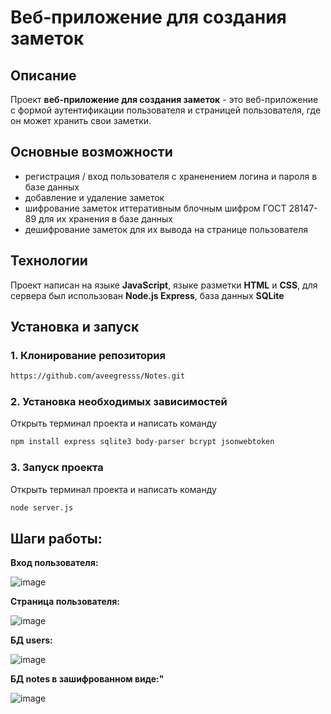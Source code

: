# Веб-приложение для создания заметок

## Описание
Проект **веб-приложение для создания заметок** - это веб-приложение с формой аутентификации пользователя и страницей пользователя, где он может хранить свои заметки.

## Основные возможности
- регистрация / вход пользователя с храненением логина и пароля в базе данных
- добавление и удаление заметок
- шифрование заметок иттеративным блочным шифром ГОСТ 28147-89 для их хранения в базе данных
- дешифрование заметок для их вывода на странице пользователя 

## Технологии
Проект написан на языке **JavaScript**, языке разметки **HTML** и **CSS**, для сервера был использован **Node.js Express**, база данных **SQLite**

## Установка и запуск

### 1. Клонирование репозитория
```bash
https://github.com/aveegresss/Notes.git
```
### 2. Установка необходимых зависимостей
Открыть терминал проекта и написать команду
```bash
npm install express sqlite3 body-parser bcrypt jsonwebtoken
```

### 3. Запуск проекта
Открыть терминал проекта и написать команду
```bash
node server.js
```

## Шаги работы:
**Вход пользователя:**  

![image](https://github.com/user-attachments/assets/6274a2b8-0eb4-4000-ad06-9787a5327745)

**Страница пользователя:**  

![image](https://github.com/user-attachments/assets/32fb87fd-1ca1-4333-8643-1fb594066371)

**БД users:**  

![image](https://github.com/user-attachments/assets/66c3d857-8504-4db5-aa4e-5ae539455933)

**БД notes в зашифрованном виде:"**  

![image](https://github.com/user-attachments/assets/d00d36c9-7478-4332-899a-8a32b8feaa5f)


